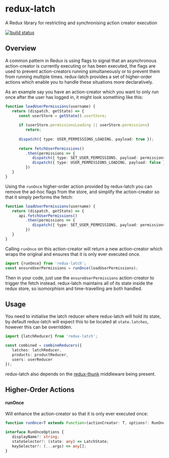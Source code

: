 redux-latch
============================
A Redux library for restricting and synchronising action creator execution

[![build status](https://secure.travis-ci.org/frankwallis/redux-latch.png?branch=master)](http://travis-ci.org/frankwallis/redux-latch)

## Overview ##

A common pattern in Redux is using flags to signal that an asynchronous action-creator is currently executing or has been executed, the flags are used to prevent action-creators running simultaneously or to prevent them from running multiple times. redux-latch provides a set of higher-order actions which enable you to handle these situations more declaratively.

As an example say you have an action-creator which you want to only run once after the user has logged in, it might look something like this:

```ts
function loadUserPermissions(username) {
   return (dispatch, getState) => {
      const userStore = getState().userStore;
       
      if (userStore.permissionsLoading || userStore.permissions)
         return;
         
      dispatch({ type: USER_PERMISSIONS_LOADING, payload: true });
      
      return fetchUserPermissions()
         .then(permissions => {
            dispatch({ type: SET_USER_PERMISSIONS, payload: permissions });
            dispatch({ type: USER_PERMISSIONS_LOADING, payload: false });
         })
   }
}
```

Using the ```runOnce``` higher-order action provided by redux-latch you can remove the ad-hoc flags from the store, and simplify the action-creator so that it simply performs the fetch:

```ts
function loadUserPermissions(username) {
   return (dispatch, getState) => {      
      api.fetchUserPermissions()
         .then(permissions => {
            dispatch({ type: SET_USER_PERMISSIONS, payload: permissions });
         })
   }
}
```
Calling ```runOnce``` on this action-creator will return a new action-creator which wraps the original and ensures that it is only ever executed once.

```ts
import {runOnce} from 'redux-latch';
const ensureUserPermissions = runOnce(loadUserPermissions);    
```

Then in your code, just use the ```ensureUserPermissions``` action-creator to trigger the fetch instead. redux-latch maintains all of its state inside the redux store, so isomorphism and time-travelling are both handled. 

## Usage ##

You need to initialise the latch reducer where redux-latch will hold its state, by default redux-latch will expect this to be located at ```state.latches```, however this can be overridden.

```ts
import {latchReducer} from 'redux-latch';

const combined = combineReducers({
   latches: latchReducer,
   products: productReducer,
   users: userReducer
});
```

redux-latch also depends on the [redux-thunk](https://github.com/gaearon/redux-thunk) middleware being present.

## Higher-Order Actions ##

#### runOnce ####

Will enhance the action-creator so that it is only ever executed once:

```ts
function runOnce<T extends Function>(actionCreator: T, options?: RunOnceOptions): T;

interface RunOnceOptions {
   displayName?: string;
   stateSelector?: (state: any) => LatchState;
   keySelector?: (...args) => any[];
}
```

